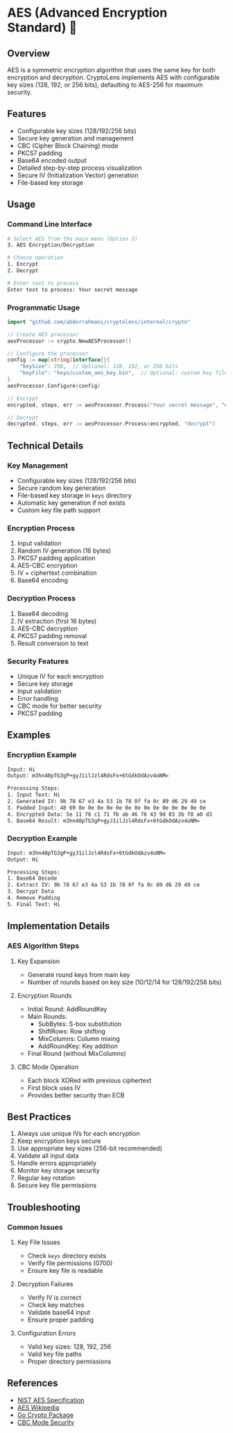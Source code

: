 # AES (Advanced Encryption Standard) 🔐

## Overview
AES is a symmetric encryption algorithm that uses the same key for both encryption and decryption. CryptoLens implements AES with configurable key sizes (128, 192, or 256 bits), defaulting to AES-256 for maximum security.

## Features
- Configurable key sizes (128/192/256 bits)
- Secure key generation and management
- CBC (Cipher Block Chaining) mode
- PKCS7 padding
- Base64 encoded output
- Detailed step-by-step process visualization
- Secure IV (Initialization Vector) generation
- File-based key storage

## Usage

### Command Line Interface
```bash
# Select AES from the main menu (Option 3)
3. AES Encryption/Decryption

# Choose operation
1. Encrypt
2. Decrypt

# Enter text to process
Enter text to process: Your secret message
```

### Programmatic Usage
```go
import "github.com/abdorrahmani/cryptolens/internal/crypto"

// Create AES processor
aesProcessor := crypto.NewAESProcessor()

// Configure the processor
config := map[string]interface{}{
    "keySize": 256,  // Optional: 128, 192, or 256 bits
    "keyFile": "keys/custom_aes_key.bin",  // Optional: custom key file path
}
aesProcessor.Configure(config)

// Encrypt
encrypted, steps, err := aesProcessor.Process("Your secret message", "encrypt")

// Decrypt
decrypted, steps, err := aesProcessor.Process(encrypted, "decrypt")
```

## Technical Details

### Key Management
- Configurable key sizes (128/192/256 bits)
- Secure random key generation
- File-based key storage in `keys` directory
- Automatic key generation if not exists
- Custom key file path support

### Encryption Process
1. Input validation
2. Random IV generation (16 bytes)
3. PKCS7 padding application
4. AES-CBC encryption
5. IV + ciphertext combination
6. Base64 encoding

### Decryption Process
1. Base64 decoding
2. IV extraction (first 16 bytes)
3. AES-CBC decryption
4. PKCS7 padding removal
5. Result conversion to text

### Security Features
- Unique IV for each encryption
- Secure key storage
- Input validation
- Error handling
- CBC mode for better security
- PKCS7 padding

## Examples

### Encryption Example
```bash
Input: Hi
Output: m3hn40pTG3gP+gyJ1ilJzl4RdsFx+6tGdkOdAzv4oNM=

Processing Steps:
1. Input Text: Hi
2. Generated IV: 9b 78 67 e3 4a 53 1b 78 0f fa 0c 89 d6 29 49 ce
3. Padded Input: 48 69 0e 0e 0e 0e 0e 0e 0e 0e 0e 0e 0e 0e 0e 0e
4. Encrypted Data: 5e 11 76 c1 71 fb ab 46 76 43 9d 03 3b f8 a0 d3
5. Base64 Result: m3hn40pTG3gP+gyJ1ilJzl4RdsFx+6tGdkOdAzv4oNM=
```

### Decryption Example
```bash
Input: m3hn40pTG3gP+gyJ1ilJzl4RdsFx+6tGdkOdAzv4oNM=
Output: Hi

Processing Steps:
1. Base64 Decode
2. Extract IV: 9b 78 67 e3 4a 53 1b 78 0f fa 0c 89 d6 29 49 ce
3. Decrypt Data
4. Remove Padding
5. Final Text: Hi
```

## Implementation Details

### AES Algorithm Steps
1. Key Expansion
   - Generate round keys from main key
   - Number of rounds based on key size (10/12/14 for 128/192/256 bits)

2. Encryption Rounds
   - Initial Round: AddRoundKey
   - Main Rounds:
     - SubBytes: S-box substitution
     - ShiftRows: Row shifting
     - MixColumns: Column mixing
     - AddRoundKey: Key addition
   - Final Round (without MixColumns)

3. CBC Mode Operation
   - Each block XORed with previous ciphertext
   - First block uses IV
   - Provides better security than ECB

## Best Practices
1. Always use unique IVs for each encryption
2. Keep encryption keys secure
3. Use appropriate key sizes (256-bit recommended)
4. Validate all input data
5. Handle errors appropriately
6. Monitor key storage security
7. Regular key rotation
8. Secure key file permissions

## Troubleshooting

### Common Issues
1. Key File Issues
   - Check `keys` directory exists
   - Verify file permissions (0700)
   - Ensure key file is readable

2. Decryption Failures
   - Verify IV is correct
   - Check key matches
   - Validate base64 input
   - Ensure proper padding

3. Configuration Errors
   - Valid key sizes: 128, 192, 256
   - Valid key file paths
   - Proper directory permissions

## References
- [NIST AES Specification](https://nvlpubs.nist.gov/nistpubs/FIPS/NIST.FIPS.197.pdf)
- [AES Wikipedia](https://en.wikipedia.org/wiki/Advanced_Encryption_Standard)
- [Go Crypto Package](https://pkg.go.dev/crypto/aes)
- [CBC Mode Security](https://en.wikipedia.org/wiki/Block_cipher_mode_of_operation#CBC) 